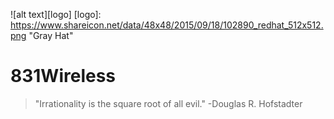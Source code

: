 ![alt text][logo]
[logo]: https://www.shareicon.net/data/48x48/2015/09/18/102890_redhat_512x512.png "Gray Hat"
# 831Wireless
> "Irrationality is the square root of all evil."
-Douglas R. Hofstadter
